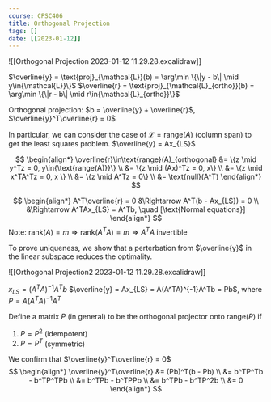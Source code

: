 ```yaml
---
course: CPSC406
title: Orthogonal Projection
tags: []
date: [[2023-01-12]]
---
```


![[Orthogonal Projection 2023-01-12 11.29.28.excalidraw]]

$\overline{y} = \text{proj}_{\mathcal{L}}(b) = \arg\min \{\|y - b\| \mid y\in{\mathcal{L}}\}$
$\overline{r} = \text{proj}_{\mathcal{L}_{ortho}}(b) = \arg\min \{\|r - b\| \mid r\in{\mathcal{L}_{ortho}}\}$

Orthogonal projection: $b = \overline{y} + \overline{r}$,  $\overline{y}^T\overline{r} = 0$

In particular, we can consider the case of $\mathcal{L} = \text{range}(A)$ (column span) to get the least squares problem.
$\overline{y} = Ax_{LS}$

$$
\begin{align*}
\overline{r}\in\text{range}(A)_{orthogonal}
&= \{z \mid y^Tz = 0, y\in{\text{range(A)}}\} \\
&= \{z \mid (Ax)^Tz = 0, x\} \\
&= \{z \mid x^TA^Tz = 0, x \} \\
&= \{z \mid A^Tz = 0\} \\
&= \text{null}(A^T)
\end{align*}
$$

$$
\begin{align*}
A^T\overline{r} = 0 &\Rightarrow A^T(b - Ax_{LS}) = 0 \\
&\Rightarrow A^TAx_{LS} = A^Tb, \quad [\text{Normal equations}]
\end{align*}
$$
Note: $\text{rank}(A) = m \Rightarrow \text{rank}(A^TA) = m \Rightarrow A^TA \text{ invertible}$

To prove uniqueness, we show that a perterbation from $\overline{y}$ in the linear subspace reduces the optimality.

![[Orthogonal Projection2 2023-01-12 11.29.28.excalidraw]]

$x_{LS} = (A^TA)^{-1}A^Tb$
$\overline{y} = Ax_{LS} = A(A^TA)^{-1}A^Tb = Pb$, where
$P = A(A^TA)^{-1}A^T$

Define a matrix $P$ (in general) to be the orthogonal projector onto range($P$) if
1. $P = P^2$ (idempotent)
2. $P = P^T$ (symmetric)

We confirm that $\overline{y}^T\overline{r} = 0$
$$
\begin{align*}
\overline{y}^T\overline{r} &= (Pb)^T(b - Pb) \\
&= b^TP^Tb - b^TP^TPb \\
&= b^TPb - b^TPPb \\
&= b^TPb - b^TP^2b \\
&= 0
\end{align*}
$$